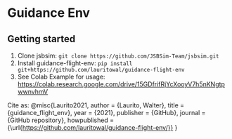 # Guidance Env
## Getting started
1. Clone jsbsim: `git clone https://github.com/JSBSim-Team/jsbsim.git`
2. Install guidance-flight-env: `pip install git+https://github.com/lauritowal/guidance-flight-env`
3. See Colab Example for usage:
https://colab.research.google.com/drive/15GDfrifRjYcXooyV7h5nKNgtpwwnvhmV

Cite as: @misc{Laurito2021, author = {Laurito, Walter}, title = {guidance_flight_env}, year = {2021}, publisher = {GitHub}, journal = {GitHub repository}, howpublished = {\url{https://github.com/lauritowal/guidance-flight-env/}} }
